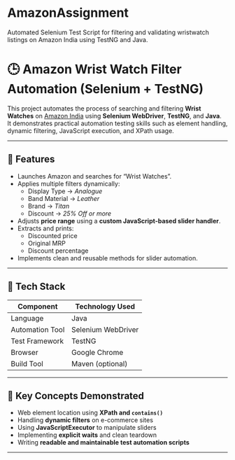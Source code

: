 # AmazonAssignment
Automated Selenium Test Script for filtering and validating wristwatch listings on Amazon India using TestNG and Java.


# 🕒 Amazon Wrist Watch Filter Automation (Selenium + TestNG)

This project automates the process of searching and filtering **Wrist Watches** on [Amazon India](https://www.amazon.in) using **Selenium WebDriver**, **TestNG**, and **Java**.  
It demonstrates practical automation testing skills such as element handling, dynamic filtering, JavaScript execution, and XPath usage.

---

## 🚀 Features
- Launches Amazon and searches for “Wrist Watches”.
- Applies multiple filters dynamically:
  - Display Type → *Analogue*  
  - Band Material → *Leather*  
  - Brand → *Titan*  
  - Discount → *25% Off or more*
- Adjusts **price range** using a **custom JavaScript-based slider handler**.
- Extracts and prints:
  - Discounted price
  - Original MRP
  - Discount percentage
- Implements clean and reusable methods for slider automation.

---

## 🧰 Tech Stack
| Component | Technology Used |
|------------|----------------|
| Language | Java |
| Automation Tool | Selenium WebDriver |
| Test Framework | TestNG |
| Browser | Google Chrome |
| Build Tool | Maven (optional) |

---

## 🧩 Key Concepts Demonstrated
- Web element location using **XPath and `contains()`**
- Handling **dynamic filters** on e-commerce sites
- Using **JavaScriptExecutor** to manipulate sliders
- Implementing **explicit waits** and clean teardown
- Writing **readable and maintainable test automation scripts**

---

